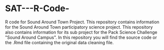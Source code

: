 # SAT---R-Code-
R code for Sound Around Town Project.
This repository contains information for the Sound Around Town participatory science project. This repository also contains information for its sub project for the Pack Science Challenge "Sound Around Campus". 
In this repository you will find the source code or the .Rmd file containing the original data cleaning file. 
